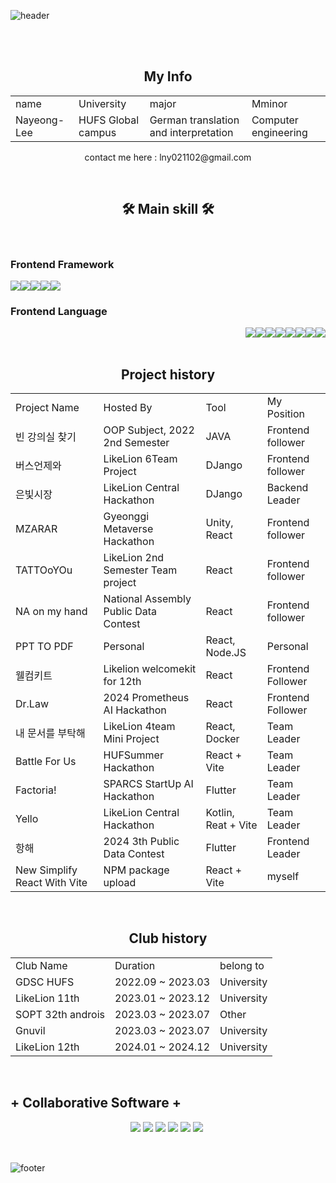 ![header](https://capsule-render.vercel.app/api?type=waving&color=auto&height=200&section=header&text=HUFS%20Germany%20Computer%20Nayeong&fontSize=50&animation=twinkling&text-color=black)

<br>
<br>

<table align="center">
  <h2 align="center"><b>My Info</b></h3>
  <tr>
    <td>name</td>
    <td>University</td>
     <td>major</td>
    <td>Mminor</td>
  </tr>
  <tr>
    <td>Nayeong-Lee</td>
    <td>HUFS Global campus</td>
     <td>German translation and interpretation</td>
    <td>Computer engineering</td>
  </tr>
</table>
<p align="center">contact me here : lny021102@gmail.com</p>

<br />
<h2 align="center"><b>🛠 Main skill 🛠</b></h3>
<br />

<h3 align="start"><b>Frontend Framework</b></h3>
<div style="display: flex; justify-content: flex-start;">
<img src="https://img.shields.io/badge/React-61DAFB?style=flat-square&logo=React&logoColor=white"/>
<img src="https://img.shields.io/badge/Vite-646CFF?style=flat-square&logo=Vite&logoColor=white"/>
<img src="https://img.shields.io/badge/styledcomponents-DB7093?style=flat-square&logo=styledcomponents&logoColor=white"/>
<img src="https://img.shields.io/badge/Next.js-000000?style=flat-square&logo=Next.js&logoColor=white"/>
<img src="https://img.shields.io/badge/Flutter-02569B?style=flat-square&logo=Flutter&logoColor=white"/>
</div>

<h3 align="start"><b>Frontend Language</b></h3>
<div style="display: flex; justify-content: flex-end;">
<img src="https://img.shields.io/badge/Python-blue?style=flat-square&logo=Python&logoColor=white"/>
<img src="https://img.shields.io/badge/C-AFEEEE?style=flat-square&logo=C&logoColor=white"/>
<img src="https://img.shields.io/badge/C++-00599C?style=flat-square&logo=C++&logoColor=white"/>
<img src="https://img.shields.io/badge/Java-092E20?style=flat-square&logo=Java&logoColor=white"/>
<img src="https://img.shields.io/badge/dart-0175C2?style=flat-square&logo=dart&logoColor=white"/>
<img src="https://img.shields.io/badge/Kotlin-F48E00?style=flat-square&logo=Kotlin&logoColor=white"/>
<img src="https://img.shields.io/badge/javacript-F7DF1E?style=flat-square&logo=javascript&logoColor=white"/>
<img src="https://img.shields.io/badge/typescript-3178C6?style=flat-square&logo=typescript&logoColor=white"/>
</div>

  <br>

<table align="center">
  <h2 align="center"><b>Project history</b></h3>
  <tr>
    <td>Project Name</td>
    <td>Hosted By</td>
     <td>Tool</td>
    <td>My Position</td>
  </tr>
  <tr>
    <td>빈 강의실 찾기</td>
    <td>OOP Subject, 2022 2nd Semester</td>
     <td>JAVA</td>
    <td>Frontend follower</td>
  </tr>
  <tr>
    <td>버스언제와</td>
    <td>LikeLion 6Team Project</td>
     <td>DJango</td>
    <td>Frontend follower</td>
  </tr>
  <tr>
    <td>은빛시장</td>
    <td>LikeLion Central Hackathon</td>
     <td>DJango</td>
    <td>Backend Leader</td>
  </tr>
  <tr>
    <td>MZARAR</td>
    <td>Gyeonggi Metaverse Hackathon</td>
     <td>Unity, React</td>
    <td>Frontend follower</td>
  </tr>
  <tr>
    <td>TATTOoYOu</td>
    <td>LikeLion 2nd Semester Team project</td>
     <td>React</td>
    <td>Frontend follower</td>
  </tr>
   <tr>
    <td>NA on my hand</td>
    <td>National Assembly Public Data Contest</td>
     <td>React</td>
    <td>Frontend follower</td>
  </tr>
  <tr>
    <td>PPT TO PDF</td>
    <td>Personal</td>
     <td>React, Node.JS</td>
    <td>Personal</td>
  </tr>
   <tr>
    <td>웰컴키트</td>
    <td>Likelion welcomekit for 12th</td>
     <td>React</td>
    <td>Frontend Follower</td>
  </tr>
   <tr>
    <td>Dr.Law</td>
    <td>2024 Prometheus AI Hackathon</td>
     <td>React</td>
    <td>Frontend Follower</td>
  </tr>
   <tr>
    <td>내 문서를 부탁해</td>
    <td>LikeLion 4team Mini Project</td>
     <td>React, Docker</td>
    <td>Team Leader</td>
  </tr>
   <tr>
    <td>Battle For Us</td>
    <td>HUFSummer Hackathon</td>
     <td>React + Vite</td>
    <td>Team Leader</td>
  </tr>
    <tr>
    <td>Factoria!</td>
    <td>SPARCS StartUp AI Hackathon</td>
     <td>Flutter</td>
    <td>Team Leader</td>
  </tr>
   <tr>
    <td>Yello</td>
    <td>LikeLion Central Hackathon</td>
     <td>Kotlin, Reat + Vite</td>
    <td>Team Leader</td>
  </tr>
    <tr>
    <td>항해</td>
    <td>2024 3th Public Data Contest</td>
     <td>Flutter</td>
    <td>Frontend Leader</td>
  </tr>
  <tr>
    <td>New Simplify React With Vite</td>
    <td>NPM package upload</td>
     <td>React + Vite</td>
    <td>myself</td>
  </tr>
</table>
  <br>

<table align="center">
  <h2 align="center"><b>Club history</b></h3>
  <tr>
    <td>Club Name</td>
    <td>Duration</td>
     <td>belong to</td>
  </tr>
  <tr>
    <td>GDSC HUFS</td>
    <td>2022.09 ~ 2023.03</td>
     <td>University</td>
  </tr>
   <tr>
    <td>LikeLion 11th</td>
    <td>2023.01 ~ 2023.12</td>
     <td>University</td>
  </tr>
   <tr>
    <td>SOPT 32th androis</td>
    <td>2023.03 ~ 2023.07</td>
     <td>Other</td>
  </tr>
   <tr>
    <td>Gnuvil</td>
    <td>2023.03 ~ 2023.07</td>
     <td>University</td>
  </tr>
   <tr>
    <td>LikeLion 12th</td>
    <td>2024.01 ~ 2024.12</td>
     <td>University</td>
  </tr>
</table>

<br />

<h2 align="center" style="display: flex"> + Collaborative Software +</h2>
<div style="display: flex; justify-content: center;" align="center">
<img src="https://img.shields.io/badge/GitHub-181717?style=flat-square&logo=GitHub&logoColor=white"/> &nbsp
<img src="https://img.shields.io/badge/Git-F05032?style=flat-square&logo=Git&logoColor=white"/> &nbsp
<img src="https://img.shields.io/badge/Notion-000000?style=flat-square&logo=Notion&logoColor=white"/> &nbsp
<img src="https://img.shields.io/badge/Slack-4A154B?style=flat-square&logo=Slack&logoColor=white"/> &nbsp
<img src="https://img.shields.io/badge/Discord-5865F2?style=flat-square&logo=Discord&logoColor=white"/> &nbsp
<img src="https://img.shields.io/badge/Jira-0052CC?style=flat-square&logo=Jira&logoColor=white"/> &nbsp
  </div>
  
  <br>


<br>

![footer](https://capsule-render.vercel.app/api?type=waving&color=auto&height=100&section=footer)
